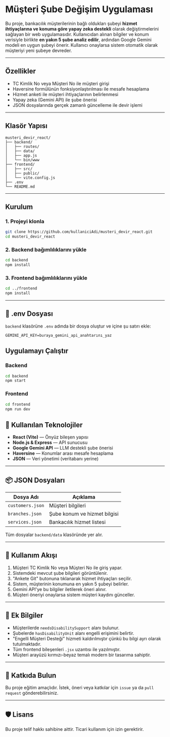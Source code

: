 # Müşteri Şube Değişim Uygulaması

Bu proje, bankacılık müşterilerinin bağlı oldukları şubeyi **hizmet ihtiyaçlarına ve konuma göre yapay zeka destekli** olarak değiştirmelerini sağlayan bir web uygulamasıdır. Kullanıcıdan alınan bilgiler ve konum verisiyle birlikte **en yakın 5 şube analiz edilir**, ardından Google Gemini modeli en uygun şubeyi önerir. Kullanıcı onaylarsa sistem otomatik olarak müşteriyi yeni şubeye devreder.

---

## Özellikler

- TC Kimlik No veya Müşteri No ile müşteri girişi
- Haversine formülünün fonksiyonlaştırılması ile mesafe hesaplama
- Hizmet anketi ile müşteri ihtiyaçlarının belirlenmesi
- Yapay zeka (Gemini API) ile şube önerisi
- JSON dosyalarında gerçek zamanlı güncelleme ile devir işlemi

---

## Klasör Yapısı

```
musteri_devir_react/
├── backend/
│   ├── routes/
│   ├── data/
│   ├── app.js
│   └── bin/www
├── frontend/
│   ├── src/
│   ├── public/
│   └── vite.config.js
├── .env
└── README.md
```

---

## Kurulum

### 1. Projeyi klonla

```bash
git clone https://github.com/kullaniciAdi/musteri_devir_react.git
cd musteri_devir_react
```

### 2. Backend bağımlılıklarını yükle

```bash
cd backend
npm install
```

### 3. Frontend bağımlılıklarını yükle

```bash
cd ../frontend
npm install
```

---

## 🔐 .env Dosyası

`backend` klasörüne `.env` adında bir dosya oluştur ve içine şu satırı ekle:

```env
GEMINI_API_KEY=buraya_gemini_api_anahtarını_yaz
```

## Uygulamayı Çalıştır

### Backend

```bash
cd backend
npm start
```

### Frontend

```bash
cd frontend
npm run dev
```

## 🧠 Kullanılan Teknolojiler

- **React (Vite)** — Önyüz bileşen yapısı
- **Node.js & Express** — API sunucusu
- **Google Gemini API** — LLM destekli şube önerisi
- **Haversine** — Konumlar arası mesafe hesaplama
- **JSON** — Veri yönetimi (veritabanı yerine)

---

## 📦 JSON Dosyaları

| Dosya Adı             | Açıklama                            |
|-----------------------|-------------------------------------|
| `customers.json`      | Müşteri bilgileri                   |
| `branches.json`       | Şube konum ve hizmet bilgisi        |
| `services.json`       | Bankacılık hizmet listesi           |

Tüm dosyalar `backend/data` klasöründe yer alır.

---

## 🧪 Kullanım Akışı

1. Müşteri TC Kimlik No veya Müşteri No ile giriş yapar.
2. Sistemdeki mevcut şube bilgileri görüntülenir.
3. "Ankete Git" butonuna tıklanarak hizmet ihtiyaçları seçilir.
4. Sistem, müşterinin konumuna en yakın 5 şubeyi belirler.
5. Gemini API'ye bu bilgiler iletilerek öneri alınır.
6. Müşteri öneriyi onaylarsa sistem müşteri kaydını günceller.

---

## 📝 Ek Bilgiler

- Müşterilerde `needsDisabilitySupport` alanı bulunur.
- Şubelerde `hasDisabilityUnit` alanı engelli erişimini belirtir.
- "Engelli Müşteri Desteği" hizmeti kaldırılmıştır çünkü bu bilgi ayrı olarak tutulmaktadır.
- Tüm frontend bileşenleri `.jsx` uzantısı ile yazılmıştır.
- Müşteri arayüzü kırmızı-beyaz temalı modern bir tasarıma sahiptir.

---

## 📮 Katkıda Bulun

Bu proje eğitim amaçlıdır. İstek, öneri veya katkılar için `issue` ya da `pull request` gönderebilirsiniz.

---

## 🛡️ Lisans

Bu proje telif hakkı sahibine aittir. Ticari kullanım için izin gerektirir.

